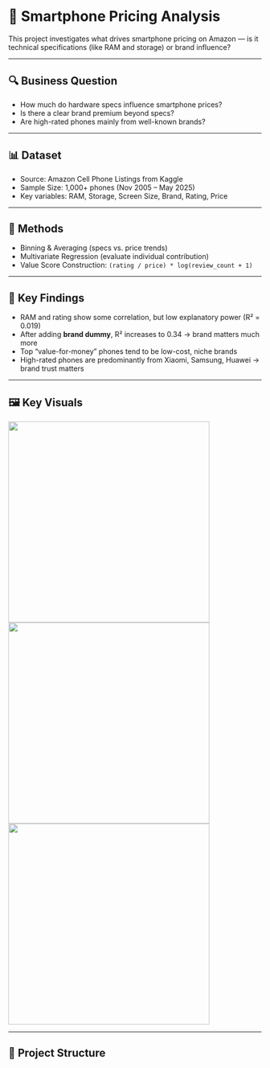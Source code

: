 # 📱 Smartphone Pricing Analysis

This project investigates what drives smartphone pricing on Amazon — is it technical specifications (like RAM and storage) or brand influence?

---

## 🔍 Business Question

- How much do hardware specs influence smartphone prices?
- Is there a clear brand premium beyond specs?
- Are high-rated phones mainly from well-known brands?

---

## 📊 Dataset

- Source: Amazon Cell Phone Listings from Kaggle
- Sample Size: 1,000+ phones (Nov 2005 – May 2025)
- Key variables: RAM, Storage, Screen Size, Brand, Rating, Price

---

## 🧠 Methods

- Binning & Averaging (specs vs. price trends)
- Multivariate Regression (evaluate individual contribution)
- Value Score Construction: `(rating / price) * log(review_count + 1)`

---

## 📌 Key Findings

- RAM and rating show some correlation, but low explanatory power (R² = 0.019)
- After adding **brand dummy**, R² increases to 0.34 → brand matters much more
- Top “value-for-money” phones tend to be low-cost, niche brands
- High-rated phones are predominantly from Xiaomi, Samsung, Huawei → brand trust matters

---

## 🖼️ Key Visuals

<img src="charts/specs_vs_price.png" width="400"/>  
<img src="charts/regression_comparison.png" width="400"/>  
<img src="charts/value_score_ranking.png" width="400"/>

---

## 📁 Project Structure

